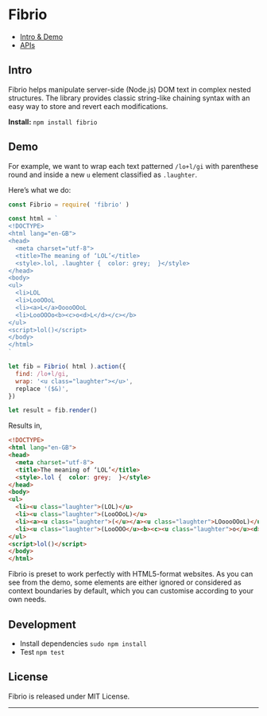 
Fibrio
======

- [Intro & Demo](#intro)
- [APIs](#api)

## Intro
Fibrio helps manipulate server-side (Node.js) DOM text in complex nested structures. The library provides classic string-like chaining syntax with an easy way to store and revert each modifications.

**Install:** `npm install fibrio`

## Demo
For example, we want to wrap each text patterned `/lo+l/gi` with parenthese round and inside a new `u` element classified as `.laughter`.

Here’s what we do:

```js
const Fibrio = require( 'fibrio' )

const html = `
<!DOCTYPE>
<html lang="en-GB">
<head>
  <meta charset="utf-8">
  <title>The meaning of ‘LOL’</title>
  <style>.lol, .laughter {  color: grey;  }</style>
</head>
<body>
<ul>
  <li>LOL
  <li>LooOOoL
  <li><a>L</a>OoooOOoL
  <li>LooOOOo<b><c>o<d>L</d></c></b>
</ul>
<script>lol()</script>
</body>
</html>
`

let fib = Fibrio( html ).action({
  find: /lo+l/gi,
  wrap: '<u class="laughter"></u>',
  replace '($&)',
})

let result = fib.render()
```

Results in,

```html
<!DOCTYPE>
<html lang="en-GB">
<head>
  <meta charset="utf-8">
  <title>The meaning of ‘LOL’</title>
  <style>.lol {  color: grey;  }</style>
</head>
<body>
<ul>
  <li><u class="laughter">(LOL)</u>
  <li><u class="laughter">(LooOOoL)</u>
  <li><a><u class="laughter">(</u></a><u class="laughter">LOoooOOoL)</u>
  <li><u class="laughter">(LooOOO</u><b><c><u class="laughter">o</u><d><u class="laughter">oL)</u></d></c></b>
</ul>
<script>lol()</script>
</body>
</html>
```
Fibrio is preset to work perfectly with HTML5-format websites. As you can see from the demo, some elements are either ignored or considered as context boundaries by default, which you can customise according to your own needs.

## Development
- Install dependencies `sudo npm install`
- Test `npm test`

## License
Fibrio is released under MIT License.

* * *


